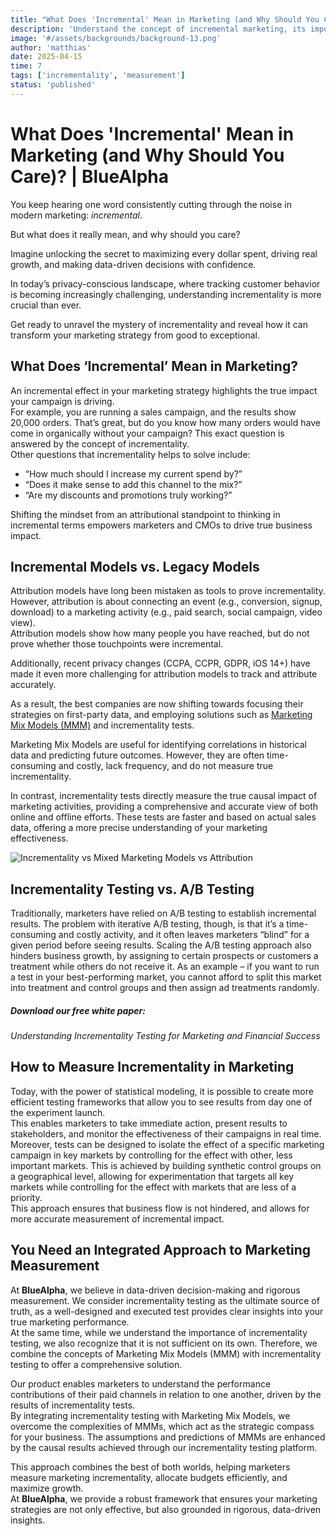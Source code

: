 ```yaml
---
title: "What Does 'Incremental' Mean in Marketing (and Why Should You Care)?"
description: 'Understand the concept of incremental marketing, its importance for measurement accuracy, and how it transforms marketing decision-making.'
image: '#/assets/backgrounds/background-13.png'
author: 'matthias'
date: 2025-04-15
time: 7
tags: ['incrementality', 'measurement']
status: 'published'
---
```


# What Does 'Incremental' Mean in Marketing (and Why Should You Care)? | BlueAlpha

You keep hearing one word consistently cutting through the noise in modern marketing: _incremental_. 

But what does it really mean, and why should you care?

Imagine unlocking the secret to maximizing every dollar spent, driving real growth, and making data-driven decisions with confidence.

In today’s privacy-conscious landscape, where tracking customer behavior is becoming increasingly challenging, understanding incrementality is more crucial than ever.

Get ready to unravel the mystery of incrementality and reveal how it can transform your marketing strategy from good to exceptional.

## What Does ‘Incremental’ Mean in Marketing?

An incremental effect in your marketing strategy highlights the true impact your campaign is driving.  
For example, you are running a sales campaign, and the results show 20,000 orders. That’s great, but do you know how many orders would have come in organically without your campaign? This exact question is answered by the concept of incrementality.  
Other questions that incrementality helps to solve include: 

- “How much should I increase my current spend by?”
- “Does it make sense to add this channel to the mix?”
- “Are my discounts and promotions truly working?”

Shifting the mindset from an attributional standpoint to thinking in incremental terms empowers marketers and CMOs to drive true business impact.

## Incremental Models vs. Legacy Models

Attribution models have long been mistaken as tools to prove incrementality. However, attribution is about connecting an event (e.g., conversion, signup, download) to a marketing activity (e.g., paid search, social campaign, video view).  
Attribution models show how many people you have reached, but do not prove whether those touchpoints were incremental. 

Additionally, recent privacy changes (CCPA, CCPR, GDPR, iOS 14+) have made it even more challenging for attribution models to track and attribute accurately.

As a result, the best companies are now shifting towards focusing their strategies on first-party data, and employing solutions such as [Marketing Mix Models (MMM)](https://bluealpha.ai/media-mix-modeling/) and incrementality tests.

Marketing Mix Models are useful for identifying correlations in historical data and predicting future outcomes. However, they are often time-consuming and costly, lack frequency, and do not measure true incrementality.

In contrast, incrementality tests directly measure the true causal impact of marketing activities, providing a comprehensive and accurate view of both online and offline efforts. These tests are faster and based on actual sales data, offering a more precise understanding of your marketing effectiveness.

![Incrementality vs Mixed Marketing Models vs Attribution](#assets/articles/what-is-incremental-marketing/incrementality-vs-mmm-attribution.png)

## Incrementality Testing vs. A/B Testing

Traditionally, marketers have relied on A/B testing to establish incremental results. The problem with iterative A/B testing, though, is that it’s a time-consuming and costly activity, and it often leaves marketers “blind” for a given period before seeing results. Scaling the A/B testing approach also hinders business growth, by assigning to certain prospects or customers a treatment while others do not receive it. As an example – if you want to run a test in your best-performing market, you cannot afford to split this market into treatment and control groups and then assign ad treatments randomly.

##### Download our free white paper:

_Understanding Incrementality Testing for Marketing and Financial Success_

## How to Measure Incrementality in Marketing

Today, with the power of statistical modeling, it is possible to create more efficient testing frameworks that allow you to see results from day one of the experiment launch.  
This enables marketers to take immediate action, present results to stakeholders, and monitor the effectiveness of their campaigns in real time.  
Moreover, tests can be designed to isolate the effect of a specific marketing campaign in key markets by controlling for the effect with other, less important markets. This is achieved by building synthetic control groups on a geographical level, allowing for experimentation that targets all key markets while controlling for the effect with markets that are less of a priority.  
This approach ensures that business flow is not hindered, and allows for more accurate measurement of incremental impact.

## You Need an Integrated Approach to Marketing Measurement

At **BlueAlpha**, we believe in data-driven decision-making and rigorous measurement. We consider incrementality testing as the ultimate source of truth, as a well-designed and executed test provides clear insights into your true marketing performance.  
At the same time, while we understand the importance of incrementality testing, we also recognize that it is not sufficient on its own. Therefore, we combine the concepts of Marketing Mix Models (MMM) with incrementality testing to offer a comprehensive solution.

Our product enables marketers to understand the performance contributions of their paid channels in relation to one another, driven by the results of incrementality tests.  
By integrating incrementality testing with Marketing Mix Models, we overcome the complexities of MMMs, which act as the strategic compass for your business. The assumptions and predictions of MMMs are enhanced by the causal results achieved through our incrementality testing platform.

This approach combines the best of both worlds, helping marketers measure marketing incrementality, allocate budgets efficiently, and maximize growth.  
At **BlueAlpha**, we provide a robust framework that ensures your marketing strategies are not only effective, but also grounded in rigorous, data-driven insights.
